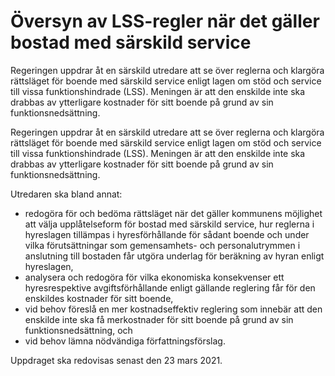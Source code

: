 # Översyn av LSS-regler när det gäller bostad med särskild service

Regeringen uppdrar åt en särskild utredare att se över reglerna och klargöra rättsläget för boende med särskild service enligt lagen om stöd och service till vissa funktionshindrade (LSS). Meningen är att den enskilde inte ska drabbas av ytterligare kostnader för sitt boende på grund av sin funktionsnedsättning.

Regeringen uppdrar åt en särskild utredare att se över reglerna och klargöra rättsläget för boende med särskild service enligt lagen om stöd och service till vissa funktionshindrade (LSS). Meningen är att den enskilde inte ska drabbas av ytterligare kostnader för sitt boende på grund av sin funktionsnedsättning.

Utredaren ska bland annat:

* redogöra för och bedöma rättsläget när det gäller kommunens möjlighet att välja upplåtelseform för bostad med särskild service, hur reglerna i hyreslagen tillämpas i hyresförhållande för sådant boende och under vilka förutsättningar som gemensamhets- och personalutrymmen i anslutning till bostaden får utgöra underlag för beräkning av hyran enligt hyreslagen,
* analysera och redogöra för vilka ekonomiska konsekvenser ett hyresrespektive avgiftsförhållande enligt gällande reglering får för den enskildes kostnader för sitt boende,
* vid behov föreslå en mer kostnadseffektiv reglering som innebär att den enskilde inte ska få merkostnader för sitt boende på grund av sin funktionsnedsättning, och
* vid behov lämna nödvändiga författningsförslag.

Uppdraget ska redovisas senast den 23 mars 2021.
